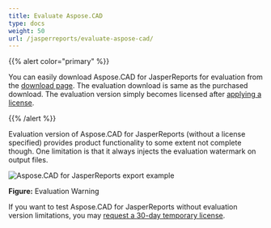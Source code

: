 ```yaml
---
title: Evaluate Aspose.CAD
type: docs
weight: 50
url: /jasperreports/evaluate-aspose-cad/
---
```


{{% alert color="primary" %}}

You can easily download Aspose.CAD for JasperReports for evaluation from the [download page](https://downloads.aspose.com/cad/jasperreports). The evaluation download is same as the purchased download. The evaluation version simply becomes licensed after [applying a license](/cad/jasperreports/licensing/).

{{% /alert %}}

Evaluation version of Aspose.CAD for JasperReports (without a license specified) provides product functionality to some extent not complete though. One limitation is that it always injects the evaluation watermark on output files.

![Aspose.CAD for JasperReports export example](/_assets/AreaChartReport.jpg)

**Figure:** Evaluation Warning

If you want to test Aspose.CAD for JasperReports without evaluation version limitations, you may [request a 30-day temporary license](https://purchase.aspose.com/temporary-license).
